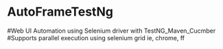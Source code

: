 # AutoFrameTestNg
#Web UI Automation using Selenium driver with TestNG_Maven_Cucmber
#Supports parallel execution using selenium grid ie, chrome, ff
